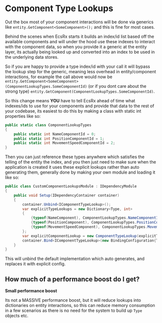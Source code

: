 # Component Type Lookups

Out the box most of your component interactions will be done via generics like `entity.GetComponent<SomeComponent>();` and this is fine for most cases.

Behind the scenes when EcsRx starts it builds an index/id list based off the available components and will under the hood use these indexes to interact with the component data, so when you provide it a generic at the entity layer, its actually being looked up and converted into an index to be used in the underlying data stores.

So if you are happy to provide a type index/id with your call it will bypass the lookup step for the generic, meaning less overhead in entity/component interactions, for example the call above would now be `entity.GetComponent<SomeComponent>(ComponentLookupTypes.SomeComponentId)` (or if you dont care about the strong type) `entity.GetComponent(ComponentLookupTypes.SomeComponentId)`.

So this change means **YOU** have to tell EcsRx ahead of time what indexes/ids to use for your components and provide that data to the rest of your codebase, its easiest to do this by making a class with static int properties like so:

```c#
public static class ComponentLookupTypes
{
    public static int NameComponentId = 0;
    public static int PositionComponentId = 1;
    public static int MovementSpeedComponentId = 2;
}
```

Then you can just reference these types anywhere which satisfies the telling of the entity the index, and you then just need to make sure when the application is created it uses these explicit lookups rather than auto generating them, generally done by making your own module and loading it like so:

```c#
public class CustomComponentLookupsModule : IDependencyModule
{
    public void Setup(IDependencyContainer container)
    {
        container.Unbind<IComponentTypeLookup>();
        var explicitTypeLookups = new Dictionary<Type, int>
        {
            {typeof(NameComponent), ComponentLookupTypes.NameComponentId},
            {typeof(PositionComponent), ComponentLookupTypes.PositionComponentId},
            {typeof(MovementSpeedComponent), ComponentLookupTypes.MovementSpeedComponentId}
        };
        var explicitComponentLookup = new ComponentTypeLookup(explicitTypeLookups);
        container.Bind<IComponentTypeLookup>(new BindingConfiguration{ToInstance = explicitComponentLookup});
    }
}
```

This will unbind the default implementation which auto generates, and replaces it with explicit config.

## How much of a performance boost do I get?

**Small performance boost**

Its not a MASSIVE performance boost, but it will reduce lookups into dictionaries on entity interactions, so this can reduce memory consumption in a few scenarios as there is no need for the system to build up `Type` objects etc.